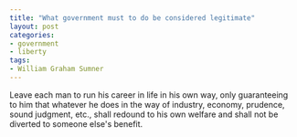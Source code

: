```yaml
---
title: "What government must to do be considered legitimate"
layout: post
categories:
- government
- liberty
tags:
- William Graham Sumner
---
```


Leave each man to run his career in life in his own way, only guaranteeing to him that whatever he does in the way of industry, economy, prudence, sound judgment, etc., shall redound to his own welfare and shall not be diverted to someone else's benefit.